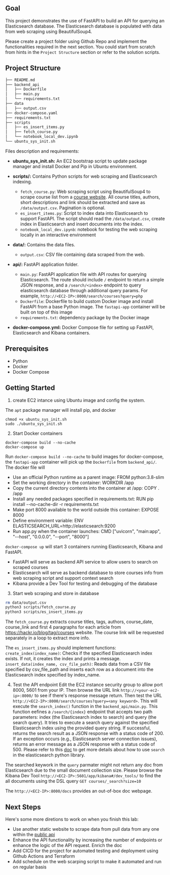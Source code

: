 ## Goal

This project demonstrates the use of FastAPI to build an API for querying an Elasticsearch database. The Elasticsearch database is populated with data from web scraping using BeautifulSoup4.

Please create a project folder using Github Repo and implement the functionalities required in the next section. You could start from scratch from hints in the `Project Structure` section or refer to the solution scripts. 

## Project Structure

```bash
├── README.md
├── backend_api
│   ├── Dockerfile
│   ├── main.py
│   └── requirements.txt
├── data
│   ├── output.csv
├── docker-compose.yaml
├── requirements.txt
├── scripts
│   ├── es_insert_items.py
│   ├── fetch_course.py
│   └── notebook_local_dev.ipynb
└── ubuntu_sys_init.sh
```

Files description and requirements:

- **ubuntu_sys_init.sh:** An EC2 bootstrap script to update package manager and install Docker and Pip in Ubuntu environment.

- **scripts/:** Contains Python scripts for web scraping and Elasticsearch indexing.
  - `fetch_course.py`: Web scraping script using BeautifulSoup4 to scrape course list from a [course website](https://hackr.io/blog/tag/courses). All course titles, authors, short descriptions and link should be extracted and save as `/data/output.csv`. Pagination is optional.
  - `es_insert_items.py`: Script to index data into Elasticsearch to support FastAPI. The script should read the `/data/output.csv`, create index in Elasticsearch and insert documents into the index.
  - `notebook_local_dev.ipynb`: notebook for testing the web scraping locally in an interactive environment

- **data/:** Contains the data files.
  - `output.csv`: CSV file containing data scraped from the web.

- **api/:** FastAPI application folder.
  - `main.py`: FastAPI application file with API routes for querying Elasticsearch. The route should include `/` endpoint to return a simple JSON response, and a `/search/<index>` endpoint to query elasticsearch database through additional query params. For example, `http://<EC2-IP>:8000/search/courses?query=php`
  - `Dockerfile`: Dockerfile to build custom Docker image and install FastAPI from a base Python image. The `fastapi-app` container will be built on top of this image
  - `requirements.txt`: dependency package by the Docker image

- **docker-compose.yml:** Docker Compose file for setting up FastAPI, Elasticsearch and Kibana containers.



## Prerequisites

- Python
- Docker
- Docker Compose

## Getting Started

1. create EC2 intance using Ubuntu image and config the system.

The `apt` package manager will install pip, and docker
```
chmod +x ubuntu_sys_init.sh
sudo ./ubuntu_sys_init.sh
```

2. Start Docker containers
```
docker-compose build --no-cache
docker-compose up
```

Run `docker-compose build --no-cache` to build images for docker-compose, the `fastapi-app` container will pick up the `Dockerfile` from `backend_api/`. The docker file will 

  - Use an official Python runtime as a parent image: FROM python:3.8-slim
  - Set the working directory in the container: WORKDIR /app
  - Copy the current directory contents into the container at /app: COPY . /app
  - Install any needed packages specified in requirements.txt: RUN pip install --no-cache-dir -r requirements.txt
  - Make port 8000 available to the world outside this container: EXPOSE 8000
  - Define environment variable: ENV ELASTICSEARCH_URL=http://elasticsearch:9200
  - Run app.py when the container launches: CMD ["uvicorn", "main:app", "--host", "0.0.0.0", "--port", "8000"]

`docker-compose up` will start 3 containers running Elasticsearch, Kibana and FastAPI.

- FastAPI will serve as backend API service to allow users to search on scraped courses
- Elasticsearch will serve as backend database to store courses info from web scraping script and support context search
- Kibana provide a Dev Tool for testing and debugging of the database

3. Start web scraping and store in database
```bash
rm data/output.csv
python3 scripts/fetch_course.py
python3 scripts/es_insert_items.py
```

The `fetch_course.py` extracts course titles, tags, authors, course_date, course_link and first 4 paragraphs for each article from https://hackr.io/blog/tag/courses website. The course link will be requested separately in a loop to extract more info.


The `es_insert_items.py` should implement functions: `create_index(index_name)`: Checks if the specified Elasticsearch index exists. If not, it creates the index and prints a message. `insert_data(index_name, csv_file_path)`: Reads data from a CSV file specified by csv_file_path and inserts each row as a document into the Elasticsearch index specified by index_name.

4. Test the API endpoint
Edit the EC2 instance security group to allow port 8000, 5601 from your IP. Then browse the URL link `http://<your-ec2-ip>:8000/` to see if there's response message return. Then test the URL `http://<EC2-IP>:8000/search/courses?query=<any keyword>`. This will execute the `search_index()` function in the `backend_api/main.py`. This function eefines a `/search/{index}` endpoint that accepts two path parameters: index (the Elasticsearch index to search) and query (the search query). It tries to execute a search query against the specified Elasticsearch index using the provided query string. If successful, returns the search result as a JSON response with a status code of 200.
If an exception occurs (e.g., Elasticsearch server connection issues), returns an error message as a JSON response with a status code of 500. Please refer to this [doc](https://elasticsearch-py.readthedocs.io/en/7.x/async.html?highlight=search#elasticsearch.AsyncElasticsearch.search) to get more details about how to use `search` in the elasticsearch python library.

The searched keywork in the `query` parmater might not return any doc from Elasticsearch due to the small document collection size. Please browse the Kibana Dev Tool `http://<EC2-IP>:5601/app/kibana#/dev_tools/` to find the all documents using the DSL query `GET courses/_search?size=10`

The `http://<EC2-IP>:8000/docs` provides an out-of-box doc webpage.

## Next Steps
Here's some more diretions to work on when you finish this lab:
- Use another static website to scrape data from pull data from any one within the [public api](https://github.com/public-apis/public-apis)
- Enhance the API functionality by increasing the number of endpoints or enhance the logic of the API request. Enrich the doc
- Add CICD for the project for automated testing and deployment using Github Actions and Terraform
- Add schedule on the web scarping script to make it automated and run on regular basis